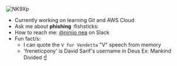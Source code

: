 ![NK9Xp](https://github.com/user-attachments/assets/209ee155-7a9b-42d9-a08c-e27d529258f4)

- Currently working on learning Git and AWS Cloud
- Ask me about **phishing** :fishsticks:
- How to reach me: [@ninjio nea](https://getjobber.slack.com/team/U07EPMSKDCL) on Slack
- Fun fact/s:
  - I can quote the `V for Vendetta` "V" speech from memory
  - 'freneticpony' is David Sarif's username in Deus Ex: Mankind Divided ☝️
